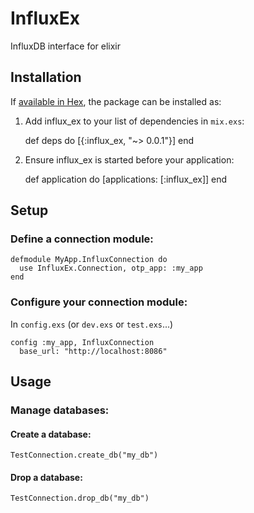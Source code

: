 # InfluxEx

InfluxDB interface for elixir

## Installation

If [available in Hex](https://hex.pm/docs/publish), the package can be installed as:

  1. Add influx_ex to your list of dependencies in `mix.exs`:

        def deps do
          [{:influx_ex, "~> 0.0.1"}]
        end

  2. Ensure influx_ex is started before your application:

        def application do
          [applications: [:influx_ex]]
        end

## Setup
### Define a connection module:

    defmodule MyApp.InfluxConnection do
      use InfluxEx.Connection, otp_app: :my_app
    end

### Configure your connection module:
In `config.exs` (or `dev.exs` or `test.exs`...)

    config :my_app, InfluxConnection
      base_url: "http://localhost:8086"


## Usage
### Manage databases:
#### Create a database:

    TestConnection.create_db("my_db")

#### Drop a database:

    TestConnection.drop_db("my_db")
